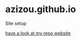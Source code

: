 azizou.github.io
================
Site setup

<a href="http://azizou.github.io">have a look at my repo website</a>


